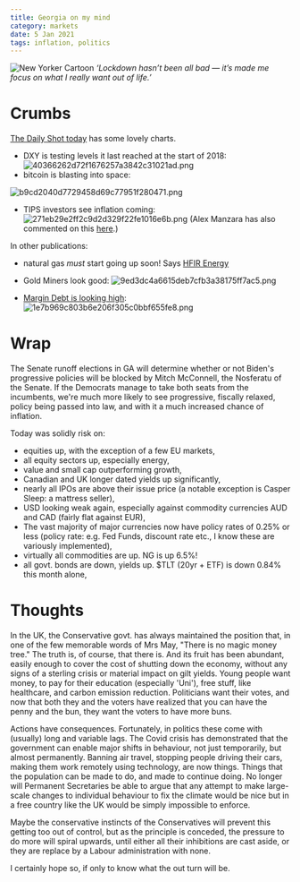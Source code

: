 ```yaml
---
title: Georgia on my mind
category: markets
date: 5 Jan 2021
tags: inflation, politics
---
```


![New Yorker Cartoon]({attach}c286111e5a1a571d6da0c9c700fb8738.png)
_‘Lockdown hasn’t been all bad — it’s made me focus on what I really want out of life.’_

# Crumbs

[The Daily Shot today](https://dailyshotbrief.com/the-daily-shot-brief-january-4th-2021/) has some lovely charts.

- DXY is testing levels it last reached at the start of 2018: 
![40366262d72f1676257a3842c31021ad.png]({attach}40366262d72f1676257a3842c31021ad.png)
- bitcoin is blasting into space:

![b9cd2040d7729458d69c77951f280471.png]({attach}b9cd2040d7729458d69c77951f280471.png)
- TIPS investors see inflation coming:
![271eb29e2ff2c9d2d329f22fe1016e6b.png]({attach}271eb29e2ff2c9d2d329f22fe1016e6b.png)
(Alex Manzara has also commented on this [here](https://www.chartpoint.com/tips-forecast-inflation/).)

In other publications:

- natural gas _must_ start going up soon! Says [HFIR Energy](https://seekingalpha.com/article/4397285-natural-gas-fundamentals-begin-2021-bullish-now-just-need-weather-to-cooperate)
- Gold Miners look good:
![9ed3dc4a6615deb7cfb3a38175ff7ac5.png]({attach}9ed3dc4a6615deb7cfb3a38175ff7ac5.png)

- [Margin Debt is looking high](https://themarketear.com/posts/cDxxJzcAjS): 
![1e7b969c803b6e206f305c0bbf655fe8.png]({attach}1e7b969c803b6e206f305c0bbf655fe8.png)

# Wrap

The Senate runoff elections in GA will determine whether or not  Biden's progressive policies will be blocked by Mitch McConnell, the Nosferatu of the Senate. If the Democrats manage to take both seats from the incumbents, we're much more likely to see progressive, fiscally relaxed, policy being passed into law, and with it a much increased chance of inflation.

Today was solidly risk on:

- equities up, with the exception of a few EU markets,
- all equity sectors up, especially energy,
- value and small cap outperforming growth,
- Canadian and UK longer dated yields up significantly,
- nearly all IPOs are above their issue price (a notable exception is Casper Sleep: a mattress seller),
- USD looking weak again, especially against commodity currencies AUD and CAD (fairly flat against EUR),
- The vast majority of major currencies now have policy rates of 0.25% or less (policy rate: e.g. Fed Funds, discount rate etc., I know these are variously implemented),
- virtually all commodities are up. NG is up 6.5%!
- all govt. bonds are down, yields up. $TLT (20yr + ETF) is down 0.84% this month alone,

# Thoughts
In the UK, the Conservative govt. has always maintained the position that, in one of the few memorable words of Mrs May, "There is no magic money tree." 
The truth is, of course, that there is. And its fruit has been abundant, easily enough to cover the cost of shutting down the economy, without any signs of a sterling crisis or material impact on gilt yields. 
Young people want money, to pay for their education (especially 'Uni'), free stuff, like healthcare, and carbon emission reduction. Politicians want their votes, and now that both they and the voters have realized that you can have the penny and the bun, they want the voters to have more buns. 

Actions have consequences. Fortunately, in politics these come with (usually) long and variable lags. The Covid crisis has demonstrated that the government can enable major shifts in behaviour, not just temporarily, but almost permanently. 
Banning air travel, stopping people driving their cars, making them work remotely using technology, are now things. Things that the population can be made to do, and made to continue doing. No longer will Permanent Secretaries be able to argue that any attempt to make large-scale changes to individual behaviour to fix the climate would be nice but in a free country like the UK would be simply impossible to enforce. 

Maybe the conservative instincts of the Conservatives will prevent this getting too out of control, but as the principle is conceded, the pressure to do more will spiral upwards, until either all their inhibitions are cast aside, or they are replace by a Labour administration with none.

I certainly hope so, if only to know what the out turn will be.

